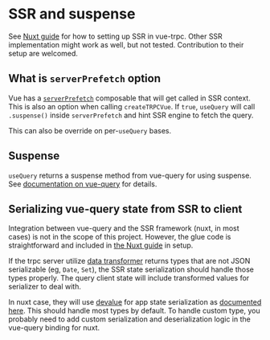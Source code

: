 # SSR and suspense

See [Nuxt guide](../guide/nuxt) for how to setting up SSR in vue-trpc. Other SSR implementation might
work as well, but not tested. Contribution to their setup are welcomed.

## What is `serverPrefetch` option

Vue has a [`serverPrefetch`] composable that will get called in SSR context. This is also
an option when calling `createTRPCVue`. If `true`, `useQuery` will call `.suspense()` inside
`serverPrefetch` and hint SSR engine to fetch the query.

This can also be override on per-`useQuery` bases.

[`serverPrefetch`]: https://vuejs.org/api/options-lifecycle.html#serverprefetch

## Suspense

`useQuery` returns a suspense method from vue-query for using suspense. See [documentation
on vue-query](https://tanstack.com/query/latest/docs/framework/vue/guides/suspense) for details.

## Serializing vue-query state from SSR to client

Integration between vue-query and the SSR framework (nuxt, in most cases) is not in the scope of this project.
However, the glue code is straightforward and included in [the Nuxt guide](../guide/nuxt) in setup.

If the trpc server utilize [data transformer](https://trpc.io/docs/server/data-transformers) returns
types that are not JSON serializable (eg, `Date`, `Set`), the SSR state serialization should handle
those types properly. The query client state will include transformed values for serializer to deal with.

In nuxt case, they will use [devalue](https://github.com/Rich-Harris/devalue) for app state serialization
as [documented here](https://nuxt.com/docs/getting-started/data-fetching#serializing-data-from-server-to-client).
This should handle most types by default. To handle custom type, you probably need to add
custom serialization and deserialization logic in the vue-query binding for nuxt.
